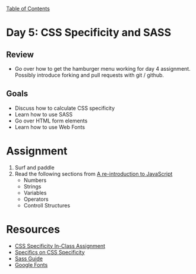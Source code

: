 [Table of Contents](/README.md)

# Day 5: CSS Specificity and SASS

## Review
- Go over how to get the hamburger menu working for day 4 assignment. Possibly introduce forking and pull requests with git / github.

## Goals
- Discuss how to calculate CSS specificity
- Learn how to use SASS
- Go over HTML form elements
- Learn how to use Web Fonts

# Assignment
1. Surf and paddle
2. Read the following sections from [A re-introduction to JavaScript](https://developer.mozilla.org/en-US/docs/Web/JavaScript/A_re-introduction_to_JavaScript#Numbers)
	- Numbers
	- Strings
	- Variables
	- Operators
	- Controll Structures

# Resources
* [CSS Specificity In-Class Assignment](/day-5/in-class/README.md)
* [Specifics on CSS Specificity](http://css-tricks.com/specifics-on-css-specificity/)
* [Sass Guide](http://sass-lang.com/guide)
* [Google Fonts](https://www.google.com/fonts)